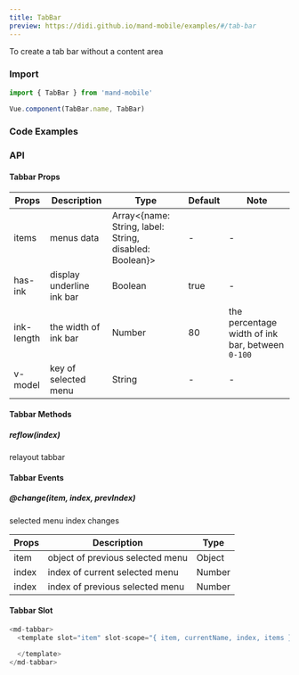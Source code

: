 ```yaml
---
title: TabBar
preview: https://didi.github.io/mand-mobile/examples/#/tab-bar
---
```


To create a tab bar without a content area

### Import

```javascript
import { TabBar } from 'mand-mobile'

Vue.component(TabBar.name, TabBar)
```

### Code Examples
<!-- DEMO -->

### API

#### Tabbar Props
|Props | Description | Type | Default | Note|
|----|-----|------|------|------|
|items|menus data|Array<{name: String, label: String, disabled: Boolean}>|-|-|
| has-ink | display underline ink bar | Boolean | true | - |
| ink-length | the width of ink bar | Number | 80 | the percentage width of ink bar, between `0-100` |
| v-model | key of selected menu | String | - | - |

#### Tabbar Methods

##### reflow(index)
relayout tabbar

#### Tabbar Events

##### @change(item, index, prevIndex)
selected menu index changes

|Props | Description | Type|
|----|-----|------|
| item | object of previous selected menu | Object |
| index | index of current selected menu | Number |
| index | index of previous selected menu | Number |

#### Tabbar Slot
```javascript
<md-tabbar>
  <template slot="item" slot-scope="{ item, currentName, index, items }">

  </template>
</md-tabbar>
```
